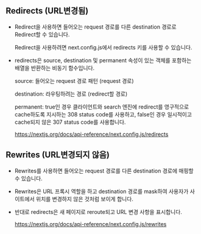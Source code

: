 ## Redirects (URL변경됨)

- Redirect을 사용하면 들어오는 request 경로를 다른 destination 경로로 Redirect할 수 있습니다.

  Redirect을 사용하려면 next.config.js에서 redirects 키를 사용할 수 있습니다.

- redirects은 source, destination 및 permanent 속성이 있는 객체를 포함하는 배열을 반환하는 비동기 함수입니다.

  source: 들어오는 request 경로 패턴 (request 경로)

  destination: 라우팅하려는 경로 (redirect할 경로)

  permanent: true인 경우 클라이언트와 search 엔진에 redirect를 영구적으로 cache하도록 지시하는 308 status code를 사용하고, false인 경우 일시적이고 cache되지 않은 307 status code를 사용합니다.

  https://nextjs.org/docs/api-reference/next.config.js/redirects

## Rewrites (URL변경되지 않음)

- Rewrites를 사용하면 들어오는 request 경로를 다른 destination 경로에 매핑할 수 있습니다.

- Rewrites은 URL 프록시 역할을 하고 destination 경로를 mask하여 사용자가 사이트에서 위치를 변경하지 않은 것처럼 보이게 합니다.

- 반대로 redirects은 새 페이지로 reroute되고 URL 변경 사항을 표시합니다.

  https://nextjs.org/docs/api-reference/next.config.js/rewrites
